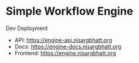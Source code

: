# Simple Workflow Engine

Dev Deployment
- API: https://engine-api.nisargbhatt.org
- Docs: https://engine-docs.nisargbhatt.org
- Frontend: https://engine.nisargbhatt.org